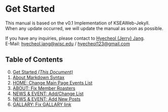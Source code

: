 # Get Started

This manual is based on the v0.1 Implementation of KSEAWeb-Jekyll.  
When any update occurred, we will update the manual as soon as possible.  

If you have any inquiries, please contact to [Hyecheol (Jerry) Jang]().  
E-Mail: hyecheol.jang@wisc.edu / hyecheol123@gmail.com  

## Table of Contents  
0. [Get Started *(This Document)*]()
1. [About Markdown Syntax]()  
2. [HOME: Change Main Page Events List]()
3. [ABOUT: Fix Member Roasters]()  
4. [NEWS & EVENT: Add/Change List]()  
5. [NEWS & EVENT: Add New Posts]()  
6. [GALLARY: Fix GALLARY link]()